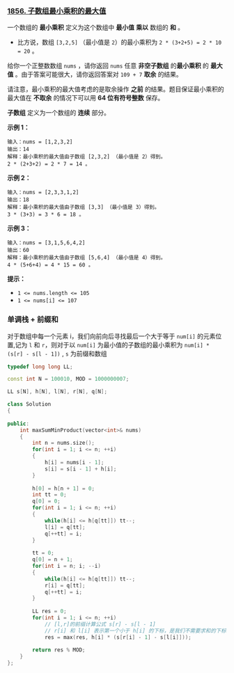 ### [1856. 子数组最小乘积的最大值](https://leetcode-cn.com/contest/weekly-contest-240/problems/maximum-subarray-min-product/)

一个数组的 **最小乘积** 定义为这个数组中 **最小值** **乘以** 数组的 **和** 。

- 比方说，数组 `[3,2,5]` （最小值是 `2`）的最小乘积为 `2 * (3+2+5) = 2 * 10 = 20` 。

给你一个正整数数组 `nums` ，请你返回 `nums` 任意 **非空子数组** 的**最小乘积** 的 **最大值** 。由于答案可能很大，请你返回答案对 `109 + 7` **取余** 的结果。

请注意，最小乘积的最大值考虑的是取余操作 **之前** 的结果。题目保证最小乘积的最大值在 **不取余** 的情况下可以用 **64 位有符号整数** 保存。

**子数组** 定义为一个数组的 **连续** 部分。

 

**示例 1：**

```
输入：nums = [1,2,3,2]
输出：14
解释：最小乘积的最大值由子数组 [2,3,2] （最小值是 2）得到。
2 * (2+3+2) = 2 * 7 = 14 。
```

**示例 2：**

```
输入：nums = [2,3,3,1,2]
输出：18
解释：最小乘积的最大值由子数组 [3,3] （最小值是 3）得到。
3 * (3+3) = 3 * 6 = 18 。
```

**示例 3：**

```
输入：nums = [3,1,5,6,4,2]
输出：60
解释：最小乘积的最大值由子数组 [5,6,4] （最小值是 4）得到。
4 * (5+6+4) = 4 * 15 = 60 。
```

 

**提示：**

- `1 <= nums.length <= 105`
- `1 <= nums[i] <= 107`



### 单调栈 + 前缀和

对于数组中每一个元素 i，我们向前向后寻找最后一个大于等于 `num[i]` 的元素位置,记为 `l` 和 `r`，则对于以 `num[i]` 为最小值的子数组的最小乘积为 `num[i] * (s[r] - s[l - 1])` , `s` 为前缀和数组



```cpp
typedef long long LL;

const int N = 100010, MOD = 1000000007;

LL s[N], h[N], l[N], r[N], q[N];

class Solution 
{
    
public:
    int maxSumMinProduct(vector<int>& nums) 
    {
        int n = nums.size();
        for(int i = 1; i <= n; ++i)
        {
            h[i] = nums[i - 1];
            s[i] = s[i - 1] + h[i];
        }
        
        h[0] = h[n + 1] = 0;
        int tt = 0;
        q[0] = 0;
        for(int i = 1; i <= n; ++i)
        {
            while(h[i] <= h[q[tt]]) tt--;
            l[i] = q[tt];
            q[++tt] = i;
        }
        
        tt = 0;
        q[0] = n + 1;
        for(int i = n; i; --i)
        {
            while(h[i] <= h[q[tt]]) tt--;
            r[i] = q[tt];
            q[++tt] = i;
        }
        
        LL res = 0;
        for(int i = 1; i <= n; ++i)
            // [l,r]的前缀计算公式 s[r] - s[l - 1]
            // r[i] 和 l[i] 表示第一个小于 h[i] 的下标，是我们不需要求和的下标
            res = max(res, h[i] * (s[r[i] - 1] - s[l[i]]));
        
        return res % MOD;
    }
};
```

